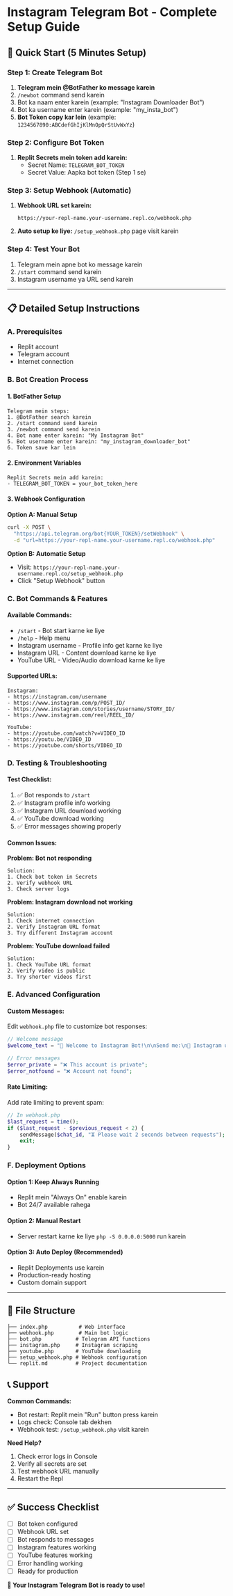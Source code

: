 # Instagram Telegram Bot - Complete Setup Guide

## 🚀 Quick Start (5 Minutes Setup)

### Step 1: Create Telegram Bot
1. **Telegram mein @BotFather ko message karein**
2. `/newbot` command send karein
3. Bot ka naam enter karein (example: "Instagram Downloader Bot")
4. Bot ka username enter karein (example: "my_insta_bot")
5. **Bot Token copy kar lein** (example: `1234567890:ABCdefGhIjKlMnOpQrStUvWxYz`)

### Step 2: Configure Bot Token
1. **Replit Secrets mein token add karein:**
   - Secret Name: `TELEGRAM_BOT_TOKEN`
   - Secret Value: Aapka bot token (Step 1 se)

### Step 3: Setup Webhook (Automatic)
1. **Webhook URL set karein:**
   ```
   https://your-repl-name.your-username.repl.co/webhook.php
   ```
2. **Auto setup ke liye:** `/setup_webhook.php` page visit karein

### Step 4: Test Your Bot
1. Telegram mein apne bot ko message karein
2. `/start` command send karein
3. Instagram username ya URL send karein

---

## 📋 Detailed Setup Instructions

### A. Prerequisites
- Replit account
- Telegram account
- Internet connection

### B. Bot Creation Process

#### 1. BotFather Setup
```
Telegram mein steps:
1. @BotFather search karein
2. /start command send karein
3. /newbot command send karein
4. Bot name enter karein: "My Instagram Bot"
5. Bot username enter karein: "my_instagram_downloader_bot"
6. Token save kar lein
```

#### 2. Environment Variables
```
Replit Secrets mein add karein:
- TELEGRAM_BOT_TOKEN = your_bot_token_here
```

#### 3. Webhook Configuration
**Option A: Manual Setup**
```bash
curl -X POST \
  "https://api.telegram.org/bot{YOUR_TOKEN}/setWebhook" \
  -d "url=https://your-repl-name.your-username.repl.co/webhook.php"
```

**Option B: Automatic Setup**
- Visit: `https://your-repl-name.your-username.repl.co/setup_webhook.php`
- Click "Setup Webhook" button

### C. Bot Commands & Features

#### Available Commands:
- `/start` - Bot start karne ke liye
- `/help` - Help menu
- Instagram username - Profile info get karne ke liye
- Instagram URL - Content download karne ke liye
- YouTube URL - Video/Audio download karne ke liye

#### Supported URLs:
```
Instagram:
- https://instagram.com/username
- https://www.instagram.com/p/POST_ID/
- https://www.instagram.com/stories/username/STORY_ID/
- https://www.instagram.com/reel/REEL_ID/

YouTube:
- https://youtube.com/watch?v=VIDEO_ID
- https://youtu.be/VIDEO_ID
- https://youtube.com/shorts/VIDEO_ID
```

### D. Testing & Troubleshooting

#### Test Checklist:
1. ✅ Bot responds to `/start`
2. ✅ Instagram profile info working
3. ✅ Instagram URL download working
4. ✅ YouTube download working
5. ✅ Error messages showing properly

#### Common Issues:

**Problem: Bot not responding**
```
Solution:
1. Check bot token in Secrets
2. Verify webhook URL
3. Check server logs
```

**Problem: Instagram download not working**
```
Solution:
1. Check internet connection
2. Verify Instagram URL format
3. Try different Instagram account
```

**Problem: YouTube download failed**
```
Solution:
1. Check YouTube URL format
2. Verify video is public
3. Try shorter videos first
```

### E. Advanced Configuration

#### Custom Messages:
Edit `webhook.php` file to customize bot responses:

```php
// Welcome message
$welcome_text = "🤖 Welcome to Instagram Bot!\n\nSend me:\n📱 Instagram username\n🔗 Instagram/YouTube URLs";

// Error messages
$error_private = "❌ This account is private";
$error_notfound = "❌ Account not found";
```

#### Rate Limiting:
Add rate limiting to prevent spam:

```php
// In webhook.php
$last_request = time();
if ($last_request - $previous_request < 2) {
    sendMessage($chat_id, "⏳ Please wait 2 seconds between requests");
    exit;
}
```

### F. Deployment Options

#### Option 1: Keep Always Running
- Replit mein "Always On" enable karein
- Bot 24/7 available rahega

#### Option 2: Manual Restart
- Server restart karne ke liye `php -S 0.0.0.0:5000` run karein

#### Option 3: Auto Deploy (Recommended)
- Replit Deployments use karein
- Production-ready hosting
- Custom domain support

---

## 🔧 File Structure

```
├── index.php          # Web interface
├── webhook.php        # Main bot logic
├── bot.php           # Telegram API functions
├── instagram.php     # Instagram scraping
├── youtube.php       # YouTube downloading
├── setup_webhook.php # Webhook configuration
└── replit.md         # Project documentation
```

## 📞 Support

**Common Commands:**
- Bot restart: Replit mein "Run" button press karein
- Logs check: Console tab dekhen
- Webhook test: `/setup_webhook.php` visit karein

**Need Help?**
1. Check error logs in Console
2. Verify all secrets are set
3. Test webhook URL manually
4. Restart the Repl

---

## ✅ Success Checklist

- [ ] Bot token configured
- [ ] Webhook URL set
- [ ] Bot responds to messages
- [ ] Instagram features working
- [ ] YouTube features working
- [ ] Error handling working
- [ ] Ready for production

**🎉 Your Instagram Telegram Bot is ready to use!**